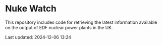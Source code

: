 # Nuke Watch

This repository includes code for retrieving the latest information available on the output of EDF nuclear power plants in the UK.

Last updated: 2024-12-06 13:24